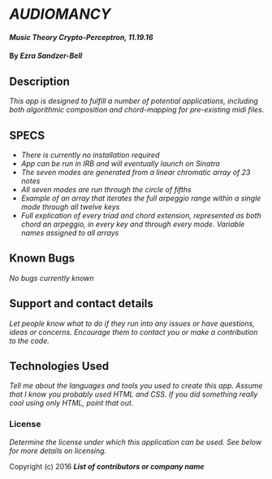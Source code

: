 # _AUDIOMANCY_

#### _Music Theory Crypto-Perceptron, 11.19.16_

#### By _**Ezra Sandzer-Bell**_

## Description

_This app is designed to fulfill a number of potential applications, including both algorithmic composition and chord-mapping for pre-existing midi files._

## SPECS

* _There is currently no installation required_
* _App can be run in IRB and will eventually launch on Sinatra_
* _The seven modes are generated from a linear chromatic array of 23 notes_
* _All seven modes are run through the circle of fifths_
* _Example of an array that iterates the full arpeggio range within a single mode through all twelve keys_
* _Full explication of every triad and chord extension, represented as both chord an arpeggio, in every key and through every mode. Variable names assigned to all arrays_

## Known Bugs

_No bugs currently known_

## Support and contact details

_Let people know what to do if they run into any issues or have questions, ideas or concerns.  Encourage them to contact you or make a contribution to the code._

## Technologies Used

_Tell me about the languages and tools you used to create this app. Assume that I know you probably used HTML and CSS. If you did something really cool using only HTML, point that out._

### License

*Determine the license under which this application can be used.  See below for more details on licensing.*

Copyright (c) 2016 **_List of contributors or company name_**
